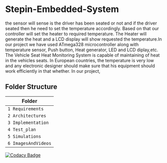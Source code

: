 # Stepin-Embedded-System
 the sensor will sense is the driver has been seated or not and if the driver seated then he need to set the temperature 
accordingly. Based on that our controller will set the heater to required temperature. The Heater 
will generate the heat and a LCD display will show requested the temperature.In our project we have 
used ATmega328 microcontroller along with temperature sensor, Push button, Heat generator, LED and 
LCD diplay,etc.
The Vehicle Seat Heat Monitoring System is capable of maintaining of heat in the vehicles seats. In 
European countries, the temperature is very low and any electronic designer should make sure that 
his equipment should work efficiently in that whether. In our project, 



## Folder Structure
|Folder             
|-------------------
| `1 Requirements`  
| `2 Architectures` 
| `3 Implementation`
| `4 Test_plan`     
| `5 Simulations`   
| `6 ImagesAndVideos`

[![Codacy Badge](https://app.codacy.com/project/badge/Grade/824dca5a951541bb96b91a5b687a54e5)](https://www.codacy.com/gh/tirupatigire/Stepin-Embedded-System/dashboard?utm_source=github.com&amp;utm_medium=referral&amp;utm_content=tirupatigire/Stepin-Embedded-System&amp;utm_campaign=Badge_Grade)
